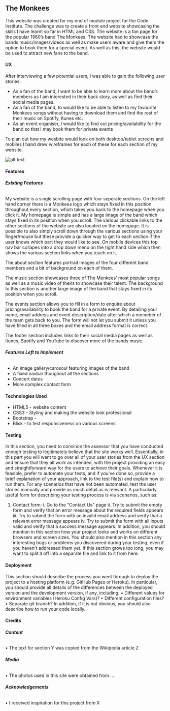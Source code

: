 ## **The Monkees**

This website was created for my end of module project for the Code Institute. The challenge was to create a front end website showcasing the skills I have learnt so far in HTML and CSS.
The website is a fan page for the popular 1960’s band The Monkees. The website had to showcase the bands music/images/videos as well as make users aware and give them the option to book them for a special event. As well as this, the website would be used to attract new fans to the band.

#### **UX**

After interviewing a few potential users, I was able to gain the following user stories:
* As a fan of the band, I want to be able to learn more about the band’s members as I am interested in their back story, as well as find their social media pages.
* As a fan of the band, to would like to be able to listen to my favourite Monkees songs without having to download them and find the rest of their music on Spotify, Itunes etc.
* As an event organiser, I would like to find out pricing/availability for the band so that I may book them for private events

To plan out how my wesbite would look on both desktop/tablet screens and mobiles I hand drew wireframes for each of these for each section of my website.

![alt text](https://raw.githubusercontent.com/georgievdm/themonkees/branch/path/to/img.png)

#### **Features**

###### **Existing Features**

My website is a single scrolling page with four seperate sections. On the left hand corner there is a Monkees logo which stays fixed in this position throughout every section, which takes you back to the homepage when you click it. My homepage is simple and has a large image of the band which stays fixed in its position when you scroll. The various clickable links to the other sections of the website are also located on the homepage. It is possible to also simply scroll down through the various sections using your finger/mouse but these provide a quicker way to get to each section if the user knows which part they would like to see. On mobile devices this top nav bar collapes into a drop down menu on the right hand side which then shows the various section links when you touch on it.

The about section features portrait images of the four different band members and a bit of background on each of them.

The music section showcases three of The Monkees' most popular songs as well as a music video of theirs to showcase their talent. The background to this section is another large image of the band that stays fixed in its position when you scroll.

The events section allows you to fill in a form to enquire about pricing/availability to book the band for a private event. By detailing your name, email address and event description/date after which a memeber of the team gets back to you. The form will not let you submit it unless you have filled in all three boxes and the email address format is correct.

The footer section includes links to their social media pages as well as Itunes, Spotify and YouTube to discover more of the bands music.

###### **Features Left to Implement**

* An image gallery/carosoul featuring images of the band
* A fixed navbar thoughout all the sections
* Concert dates
* More complex contact form

#### **Technologies Used**

* HTML5 - website content
* CSS3 - Styling and making the website look professional
* Bootstrap - 
* Blisk - to test responsiveness on various screens

#### **Testing**

In this section, you need to convince the assessor that you have conducted enough testing to legitimately believe that the site works well. Essentially, in this part you will want to go over all of your user stories from the UX section and ensure that they all work as intended, with the project providing an easy and straightforward way for the users to achieve their goals.
Whenever it is feasible, prefer to automate your tests, and if you've done so, provide a brief explanation of your approach, link to the test file(s) and explain how to run them.
For any scenarios that have not been automated, test the user stories manually and provide as much detail as is relevant. A particularly useful form for describing your testing process is via scenarios, such as:
1.	Contact form:
i.	Go to the "Contact Us" page
ii.	Try to submit the empty form and verify that an error message about the required fields appears
iii.	Try to submit the form with an invalid email address and verify that a relevant error message appears
iv.	Try to submit the form with all inputs valid and verify that a success message appears.
In addition, you should mention in this section how your project looks and works on different browsers and screen sizes.
You should also mention in this section any interesting bugs or problems you discovered during your testing, even if you haven't addressed them yet.
If this section grows too long, you may want to split it off into a separate file and link to it from here.

#### **Deployment**

This section should describe the process you went through to deploy the project to a hosting platform (e.g. GitHub Pages or Heroku).
In particular, you should provide all details of the differences between the deployed version and the development version, if any, including:
•	Different values for environment variables (Heroku Config Vars)?
•	Different configuration files?
•	Separate git branch?
In addition, if it is not obvious, you should also describe how to run your code locally.

#### **Credits**

###### **Content**

•	The text for section Y was copied from the Wikipedia article Z
###### **Media**
•	The photos used in this site were obtained from ...
###### **Acknowledgements**
•	I received inspiration for this project from X

